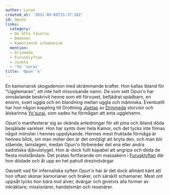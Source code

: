 ```yaml
---
author: Lycan
created_at: '2011-09-08T15:37:18Z'
id: Opuno
links:
  category:
  - De åtta fasorna
  - Demoner
  - Kamoriansk schamanism
  mention:
  - Drinmeda
  - Furusklyftan
  - Jixeta
  - 'Yo''surai'
title: 'Opun''o'
---
```


En kamoriansk skogsdemon med skrämmande krafter. Hon kallas ibland för "Ugglemaran", ett inte helt
missvisande namn. De som sett Opun'o har omväxlande beskrivit henne som ett förvuxet, befjädrat
spädbarn, en enorm, svart uggla och en blandning mellan uggla och människa. Eventuellt har hon någon
koppling till Drottning [Jixetas] av [Drinmeda] storvisir och älskarinna [Yo'surai], som sades ha
förmågan att anta ugglehamn.

Opun'o manifesterar sig av okända anledningar för att pina och ibland döda besjälade varelser. Hon
har synts över hela Kamor, och det tycks inte finnas något mönster i hennes uppdykande. Hennes mest
fruktade förmåga är hennes blick, om man möter den är det omöjligt att bryta den, och man blir
stående, lamslagen, medan Opun'o förbereder det ena eller andra sadistiska djävulstyget. Hon är dock
fullt kapabel att angripa och döda de flesta motståndare. Det pratas fortfarande om massakern i
[Furusklyftan] där hon dödade och åt upp en hel patrull drezindvärgar.

Oavsett vad för infernaliska syften Opun'o har är det dock allmänt känt att hon oftast skonar
kamorianer och tiraker, och särskilt schamaner. Mest ont uppsåt tycks hon bära mot alver, dvärgar
och givetvis alla former av inkräktare; missionärer, handelsmän och resenärer.

  [Jixetas]: Jixeta
  [Drinmeda]: Drinmeda
  [Yo'surai]: Yosurai
  [Furusklyftan]: Furusklyftan